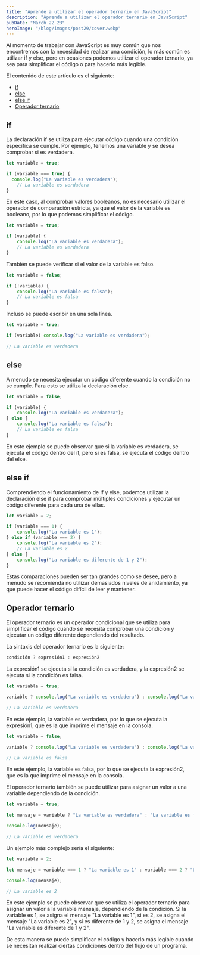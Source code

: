 ```yaml
---
title: "Aprende a utilizar el operador ternario en JavaScript"
description: "Aprende a utilizar el operador ternario en JavaScript"
pubDate: "March 22 23"
heroImage: "/blog/images/post29/cover.webp"
---
```


Al momento de trabajar con JavaScript es muy común que nos encontremos con la necesidad de realizar una condición, lo más común es utilizar if y else, pero en ocasiones podemos utilizar el operador ternario, ya sea para simplificar el código o para hacerlo más legible.

El contenido de este artículo es el siguiente:

- [if](#if)
- [else](#else)
- [else if](#else-if)
- [Operador ternario](#operador-ternario)


## if

La declaración if se utiliza para ejecutar código cuando una condición específica se cumple. Por ejemplo, tenemos una variable y se desea comprobar si es verdadera.

```js
let variable = true;

if (variable === true) {
  console.log("La variable es verdadera");
	// La variable es verdadera
}
```

En este caso, al comprobar valores booleanos, no es necesario utilizar el operador de comparación estricta, ya que el valor de la variable es booleano, por lo que podemos simplificar el código.

```js
let variable = true;

if (variable) {
	console.log("La variable es verdadera");
	// La variable es verdadera
}
```

También se puede verificar si el valor de la variable es falso.

```js
let variable = false;

if (!variable) {
	console.log("La variable es falsa");
	// La variable es falsa
}
```

Incluso se puede escribir en una sola línea.

```js
let variable = true;

if (variable) console.log("La variable es verdadera");

// La variable es verdadera
```

## else

A menudo se necesita ejecutar un código diferente cuando la condición no se cumple. Para esto se utiliza la declaración else.

```js
let variable = false;

if (variable) {
	console.log("La variable es verdadera");
} else {
	console.log("La variable es falsa");
	// La variable es falsa
}
```

En este ejemplo se puede observar que si la variable es verdadera, se ejecuta el código dentro del if, pero si es falsa, se ejecuta el código dentro del else.

## else if

Comprendiendo el funcionamiento de if y else, podemos utilizar la declaración else if para comprobar múltiples condiciones y ejecutar un código diferente para cada una de ellas.

```js
let variable = 2;

if (variable === 1) {
	console.log("La variable es 1");
} else if (variable === 2) {
	console.log("La variable es 2");
	// La variable es 2
} else {
	console.log("La variable es diferente de 1 y 2");
}
```

Estas comparaciones pueden ser tan grandes como se desee, pero a menudo se recomienda no utilizar demasiados niveles de anidamiento, ya que puede hacer el código difícil de leer y mantener.

## Operador ternario

El operador ternario es un operador condicional que se utiliza para simplificar el código cuando se necesita comprobar una condición y ejecutar un código diferente dependiendo del resultado.

La sintaxis del operador ternario es la siguiente:

```js
condición ? expresión1 : expresión2
```

La expresión1 se ejecuta si la condición es verdadera, y la expresión2 se ejecuta si la condición es falsa.

```js
let variable = true;

variable ? console.log("La variable es verdadera") : console.log("La variable es falsa");

// La variable es verdadera
```

En este ejemplo, la variable es verdadera, por lo que se ejecuta la expresión1, que es la que imprime el mensaje en la consola.

```js
let variable = false;

variable ? console.log("La variable es verdadera") : console.log("La variable es falsa");

// La variable es falsa
```

En este ejemplo, la variable es falsa, por lo que se ejecuta la expresión2, que es la que imprime el mensaje en la consola.

El operador ternario también se puede utilizar para asignar un valor a una variable dependiendo de la condición.

```js
let variable = true;

let mensaje = variable ? "La variable es verdadera" : "La variable es falsa";

console.log(mensaje);

// La variable es verdadera
```

Un ejemplo más complejo sería el siguiente:

```js
let variable = 2;

let mensaje = variable === 1 ? "La variable es 1" : variable === 2 ? "La variable es 2" : "La variable es diferente de 1 y 2";

console.log(mensaje);

// La variable es 2
```

En este ejemplo se puede observar que se utiliza el operador ternario para asignar un valor a la variable mensaje, dependiendo de la condición. Si la variable es 1, se asigna el mensaje "La variable es 1", si es 2, se asigna el mensaje "La variable es 2", y si es diferente de 1 y 2, se asigna el mensaje "La variable es diferente de 1 y 2".

De esta manera se puede simplificar el código y hacerlo más legible cuando se necesitan realizar ciertas condiciones dentro del flujo de un programa.